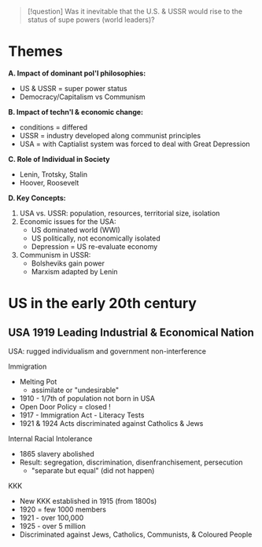 >[!question]
>Was it inevitable that the U.S. & USSR would rise to the status of supe powers (world leaders)?

# Themes

**A. Impact of dominant pol'l philosophies:**
- US & USSR = super power status
- Democracy/Capitalism vs Communism

**B. Impact of techn'l & economic change:**
- conditions = differed
- USSR = industry developed along communist principles
- USA = with Captialist system was forced to deal with Great Depression

**C. Role of Individual in Society**
- Lenin, Trotsky, Stalin
- Hoover, Roosevelt

**D. Key Concepts:**

1. USA vs. USSR: population, resources, territorial size, isolation
2. Economic issues for the USA:
	- US dominated world (WWI)
	- US politically, not economically isolated
	- Depression = US re-evaluate economy
3. Communism in USSR:
	- Bolsheviks gain power
	- Marxism adapted by Lenin

# US in the early 20th century

## USA 1919 Leading Industrial & Economical Nation

USA: rugged individualism and government non-interference

Immigration
- Melting Pot
	- assimilate or "undesirable"
- 1910 - 1/7th of population not born in USA
- Open Door Policy = closed !
- 1917 - Immigration Act - Literacy Tests
- 1921 & 1924 Acts discriminated against Catholics & Jews

Internal Racial Intolerance
- 1865 slavery abolished 
- Result: segregation, discrimination, disenfranchisement, persecution
	- "separate but equal" (did not happen)

KKK
- New KKK established in 1915 (from 1800s)
- 1920 = few 1000 members
- 1921 - over 100,000
- 1925 - over 5 million
- Discriminated against Jews, Catholics, Communists, & Coloured People

